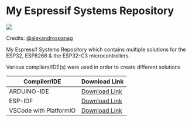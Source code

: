 # My Espressif Systems Repository

<img src="https://img.shields.io/bower/l/mi">

Credits: [@alexandrospanag](https://github.com/alexandrospanag)

My Espressif Systems Repository which contains multiple solutions for the ESP32, ESP8266 & the ESP32-C3 microcontrollers.

Various compilers/IDE(s) were used in order to create different solutions

| Compiler/IDE | Download Link |
| --------------- | ---------------- |
| ARDUINO-IDE | [Download Link](https://www.arduino.cc/en/software) |
| ESP-IDF | [Download Link](https://dl.espressif.com/dl/esp-idf/) |
| VSCode with PlatformIO | [Download Link](https://platformio.org/install/ide?install=vscode) |

